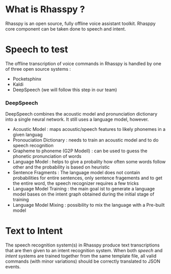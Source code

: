 # What is Rhasspy ?
Rhasspy is an open source, fully offline voice assistant toolkit.
Rhasppy core component can be taken done to speech and intent.
# Speech to test
The offline transcription of voice commands in Rhasspy is handled by one of three open source systems :

- Pocketsphinx
- Kaldi
- DeepSpeech (we will follow this step in our team)

### DeepSpeech
DeepSpeech combines the acoustic model and pronunciation dictionary into a single neural network. It still uses a language model, however.
- Acoustic Model : maps acoustic/speech features to likely phonemes in a given languag
- Pronouciation Dictionary : needs to train an acoustic model and to do speech recognition
- Grapheme to phoneme (G2P Modell) : can be used to guess the phonetic pronunciation of words
- Language Model : helps to give a probality how often some words follow other and the probability is based on heuristic
- Sentence Fragments : The language model does not contain probabilities for entire sentences, only sentence fragements and to get the entire word, the speech recognizer requires a few tricks
- Language Model Training : the main goal ist to generate a language model bases on the intent graph obtained during the initial stage of training
- Language Model Mixing : possibility to mix the language  with a Pre-built model
 

# Text to Intent
The speech recognition system(s) in Rhasspy produce text transcriptions that are then given to an intent recognition system. When both *speech* and *intent* systems are trained together from the same template file, all valid commands (with minor variations) should be correctly translated to JSON events.
